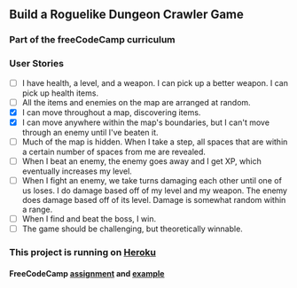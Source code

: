 ## Build a Roguelike Dungeon Crawler Game
### Part of the freeCodeCamp curriculum

### User Stories
- [ ] I have health, a level, and a weapon. I can pick up a better weapon. I can pick up health items.
- [ ] All the items and enemies on the map are arranged at random.
- [x] I can move throughout a map, discovering items.
- [x] I can move anywhere within the map's boundaries, but I can't move through an enemy until I've beaten it.
- [ ] Much of the map is hidden. When I take a step, all spaces that are within a certain number of spaces from me are revealed.
- [ ] When I beat an enemy, the enemy goes away and I get XP, which eventually increases my level.
- [ ] When I fight an enemy, we take turns damaging each other until one of us loses. I do damage based off of my level and my weapon. The enemy does damage based off of its level. Damage is somewhat random within a range.
- [ ] When I find and beat the boss, I win.
- [ ] The game should be challenging, but theoretically winnable.

### This project is running on [Heroku](http://andydlindsay-roguelike.herokuapp.com)
#### FreeCodeCamp [assignment](https://www.freecodecamp.com/challenges/build-a-roguelike-dungeon-crawler-game) and [example](https://codepen.io/freeCodeCamp/full/PNJRyd)
